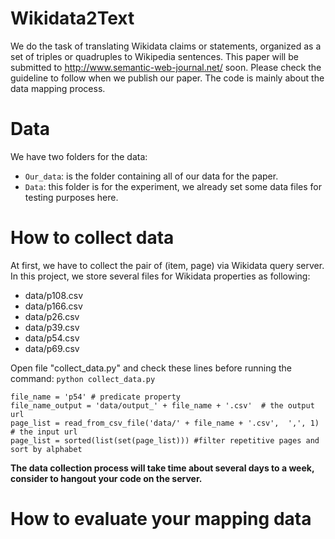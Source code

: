 # Wikidata2Text
We do the task of translating Wikidata claims or statements, organized as a set of triples or quadruples to Wikipedia sentences. This paper will be submitted to http://www.semantic-web-journal.net/ soon. Please check the guideline to follow when we publish our paper. The code is mainly about the data mapping process.

# Data
We have two folders for the data:
* `Our_data`: is the folder containing all of our data for the paper.
* `Data`: this folder is for the experiment, we already set some data files for testing purposes here.

# How to collect data
At first, we have to collect the pair of (item, page) via Wikidata query server. In this project, we store several files for Wikidata properties as following:
* data/p108.csv
* data/p166.csv
* data/p26.csv
* data/p39.csv
* data/p54.csv
* data/p69.csv

Open file "collect_data.py" and check these lines before running the command: `python collect_data.py`

```
file_name = 'p54' # predicate property
file_name_output = 'data/output_' + file_name + '.csv'  # the output url
page_list = read_from_csv_file('data/' + file_name + '.csv',  ',', 1) # the input url
page_list = sorted(list(set(page_list))) #filter repetitive pages and sort by alphabet
```
**The data collection process will take time about several days to a week, consider to hangout your code on the server.**

# How to evaluate your mapping data
